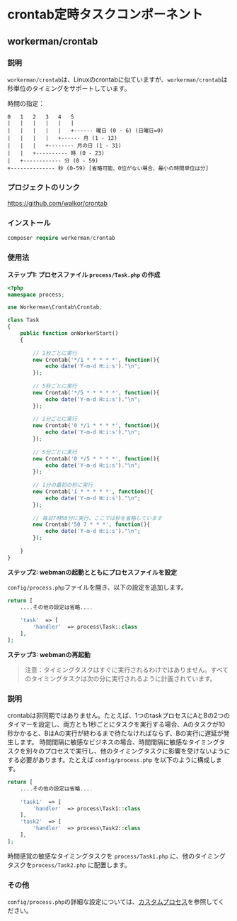# crontab定時タスクコンポーネント

## workerman/crontab

### 説明

`workerman/crontab`は、Linuxのcrontabに似ていますが、`workerman/crontab`は秒単位のタイミングをサポートしています。

時間の指定：

```plaintext
0   1   2   3   4   5
|   |   |   |   |   |
|   |   |   |   |   +------ 曜日 (0 - 6) (日曜日=0)
|   |   |   |   +------ 月 (1 - 12)
|   |   |   +-------- 月の日 (1 - 31)
|   |   +---------- 時 (0 - 23)
|   +------------ 分 (0 - 59)
+-------------- 秒 (0-59) [省略可能、0位がない場合、最小の時間単位は分]
```

### プロジェクトのリンク

https://github.com/walkor/crontab

### インストール

```php
composer require workerman/crontab
```

### 使用法

**ステップ1: プロセスファイル `process/Task.php` の作成**

```php
<?php
namespace process;

use Workerman\Crontab\Crontab;

class Task
{
    public function onWorkerStart()
    {
    
        // 1秒ごとに実行
        new Crontab('*/1 * * * * *', function(){
            echo date('Y-m-d H:i:s')."\n";
        });
        
        // 5秒ごとに実行
        new Crontab('*/5 * * * * *', function(){
            echo date('Y-m-d H:i:s')."\n";
        });
        
        // 1分ごとに実行
        new Crontab('0 */1 * * * *', function(){
            echo date('Y-m-d H:i:s')."\n";
        });
        
        // 5分ごとに実行
        new Crontab('0 */5 * * * *', function(){
            echo date('Y-m-d H:i:s')."\n";
        });
        
        // 1分の最初の秒に実行
        new Crontab('1 * * * * *', function(){
            echo date('Y-m-d H:i:s')."\n";
        });
      
        // 毎日7時50分に実行、ここでは秒を省略しています
        new Crontab('50 7 * * *', function(){
            echo date('Y-m-d H:i:s')."\n";
        });
        
    }
}
```

**ステップ2: webmanの起動とともにプロセスファイルを設定**

`config/process.php`ファイルを開き、以下の設定を追加します。

```php
return [
    ....その他の設定は省略....
  
    'task'  => [
        'handler'  => process\Task::class
    ],
];
```

**ステップ3: webmanの再起動**

> 注意：タイミングタスクはすぐに実行されるわけではありません。すべてのタイミングタスクは次の分に実行されるように計画されています。

### 説明
crontabは非同期ではありません。たとえば、1つのtaskプロセスにAとBの2つのタイマーを設定し、両方とも1秒ごとにタスクを実行する場合、Aのタスクが10秒かかると、BはAの実行が終わるまで待たなければならず、Bの実行に遅延が発生します。
時間間隔に敏感なビジネスの場合、時間間隔に敏感なタイミングタスクを別々のプロセスで実行し、他のタイミングタスクに影響を受けないようにする必要があります。たとえば `config/process.php` を以下のように構成します。

```php
return [
    ....その他の設定は省略....
  
    'task1'  => [
        'handler'  => process\Task1::class
    ],
    'task2'  => [
        'handler'  => process\Task2::class
    ],
];
```
時間感覚の敏感なタイミングタスクを `process/Task1.php` に、他のタイミングタスクを`process/Task2.php` に配置します。

### その他
`config/process.php`の詳細な設定については、[カスタムプロセス](../process.md)を参照してください。
